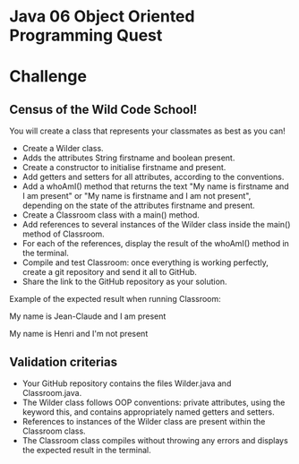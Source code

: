 # Java 06 Object Oriented Programming Quest

# Challenge
## Census of the Wild Code School!
You will create a class that represents your classmates as best as you can!

- Create a Wilder class.
- Adds the attributes String firstname and boolean present.
- Create a constructor to initialise firstname and present.
- Add getters and setters for all attributes, according to the conventions.
- Add a whoAmI() method that returns the text "My name is firstname and I am present" or "My name is firstname and I am not present", depending on the state of the attributes firstname and present.
- Create a Classroom class with a main() method.
- Add references to several instances of the Wilder class inside the main() method of Classroom.
- For each of the references, display the result of the whoAmI() method in the terminal.
- Compile and test Classroom: once everything is working perfectly, create a git repository and send it all to GitHub.
- Share the link to the GitHub repository as your solution.

Example of the expected result when running Classroom:

My name is Jean-Claude and I am present

My name is Henri and I'm not present

## Validation criterias
- Your GitHub repository contains the files Wilder.java and Classroom.java.
- The Wilder class follows OOP conventions: private attributes, using the keyword this, and contains appropriately named getters and setters.
- References to instances of the Wilder class are present within the Classroom class.
- The Classroom class compiles without throwing any errors and displays the expected result in the terminal.
